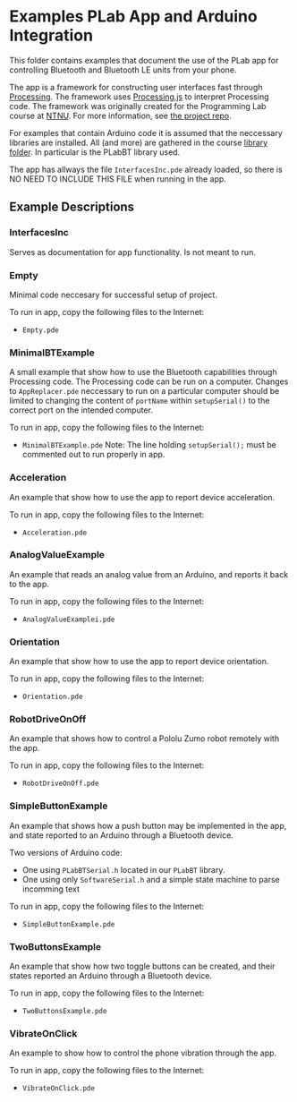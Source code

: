Examples PLab App and Arduino Integration
===
This folder contains examples that document the use of the PLab app for
controlling Bluetooth and Bluetooth LE units from your phone.

The app is a framework for constructing user interfaces fast through
[Processing][1]. The framework uses [Processing.js][2] to interpret Processing
code. The framework was originally created for the Programming Lab course at
[NTNU][3]. For more information, see [the project repo][4].

For examples that contain Arduino code it is assumed that the neccessary
libraries are installed. All (and more) are gathered in the course
[library folder][5]. In particular is the PLabBT library used.

The app has allways the file `InterfacesInc.pde` already loaded, so there is
NO NEED TO INCLUDE THIS FILE when running in the app.

Example Descriptions
---
### InterfacesInc
Serves as documentation for app functionality. Is not meant to run.

### Empty
Minimal code neccesary for successful setup of project.

To run in app, copy the following files to the Internet:
* `Empty.pde`

### MinimalBTExample
A small example that show how to use the Bluetooth capabilities through
Processing code. The Processing code can be run on a computer. Changes to
`AppReplacer.pde` neccessary to run on a particular computer should be limited
to changing the content of `portName` within `setupSerial()` to the correct
port on the intended computer.

To run in app, copy the following files to the Internet:
* `MinimalBTExample.pde`
Note: The line holding `setupSerial();` must be commented out to run properly
in app.

### Acceleration
An example that show how to use the app to report device acceleration.

To run in app, copy the following files to the Internet:
* `Acceleration.pde`

### AnalogValueExample
An example that reads an analog value from an Arduino, and reports it back to
the app.

To run in app, copy the following files to the Internet:
* `AnalogValueExamplei.pde`

### Orientation
An example that show how to use the app to report device orientation.

To run in app, copy the following files to the Internet:
* `Orientation.pde`

### RobotDriveOnOff
An example that shows how to control a Pololu Zumo robot remotely with the app.

To run in app, copy the following files to the Internet:
* `RobotDriveOnOff.pde`

### SimpleButtonExample
An example that shows how a push button may be implemented in the app, and
state reported to an Arduino through a Bluetooth device.

Two versions of Arduino code:
* One using `PLabBTSerial.h` located in our `PLabBT` library.
* One using only `SoftwareSerial.h` and a simple state machine to parse
incomming text

To run in app, copy the following files to the Internet:
* `SimpleButtonExample.pde`

### TwoButtonsExample
An example that show how two toggle buttons can be created, and their states
reported an Arduino through a Bluetooth device.

To run in app, copy the following files to the Internet:
* `TwoButtonsExample.pde`

### VibrateOnClick
An example to show how to control the phone vibration through the app.

To run in app, copy the following files to the Internet:
* `VibrateOnClick.pde`

[1]: https://processing.org			"Processing"
[2]: http://processingjs.org			"Processing.js"
[3]: http://www.ntnu.edu	"Norwegian University of Science and Technology - NTNU" 
[4]: https://github.com/IDI-PLAB/plab-mobile-framework	"PLab Mobile Framework"
[5]: https://github.com/IDI-PLAB/plab-library	"PLab Libraries"
